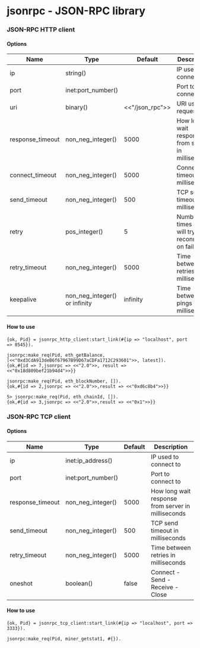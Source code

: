 # jsonrpc - JSON-RPC library


### JSON-RPC HTTP client

#### Options

Name|Type|Default|Description
----|----|-------|-----------
ip|string()||IP used to connect to
port|inet:port_number()||Port to connect to
uri|binary()|<<"/json_rpc">>|URI used for requests
response_timeout|non_neg_integer()|5000|How long wait response from server in milliseconds
connect_timeout|non_neg_integer()|5000|Connection timeout in milliseconds
send_timeout|non_neg_integer()|500|TCP send timeout in milliseconds
retry|pos_integer()|5|Number of times client will try to reconnect on failure
retry_timeout|non_neg_integer()|5000|Time between retries in milliseconds
keepalive|non_neg_integer() or infinity|infinity|Time between pings in milliseconds

#### How to use

```
{ok, Pid} = jsonrpc_http_client:start_link(#{ip => "localhost", port => 8545}).

jsonrpc:make_req(Pid, eth_getBalance, [<<"0xd3CdA913deB6f67967B99D67aCDFa1712C293601">>, latest]).
{ok,#{id => 7,jsonrpc => <<"2.0">>, result => <<"0x18d809bef21b94d4">>}}

jsonrpc:make_req(Pid, eth_blockNumber, []).
{ok,#{id => 2,jsonrpc => <<"2.0">>,result => <<"0xd6c8b4">>}}

5> jsonrpc:make_req(Pid, eth_chainId, []).
{ok,#{id => 3,jsonrpc => <<"2.0">>,result => <<"0x1">>}}
```

### JSON-RPC TCP client

#### Options

Name|Type|Default|Description
----|----|-------|-----------
ip|inet:ip_address()||IP used to connect to
port|inet:port_number()||Port to connect to
response_timeout|non_neg_integer()|5000|How long wait response from server in milliseconds
send_timeout|non_neg_integer()|500|TCP send timeout in milliseconds
retry_timeout|non_neg_integer()|5000|Time between retries in milliseconds
oneshot|boolean()|false|Connect - Send - Receive - Close

#### How to use

```
{ok, Pid} = jsonrpc_tcp_client:start_link(#{ip => "localhost", port => 3333}).

jsonrpc:make_req(Pid, miner_getstat1, #{}).
```
